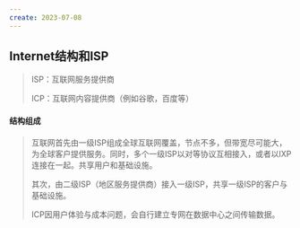 ```yaml
---
create: 2023-07-08
---
```

## Internet结构和ISP

> ISP：互联网服务提供商
>
> ICP：互联网内容提供商（例如谷歌，百度等）

#### 结构组成

> 互联网首先由一级ISP组成全球互联网覆盖，节点不多，但带宽尽可能大，为全球客户提供服务。同时，多个一级ISP以对等协议互相接入，或者以IXP连接在一起。共享用户和基础设施。
>
> 其次，由二级ISP（地区服务提供商）接入一级ISP，共享一级ISP的客户与基础设施。
>
> ICP因用户体验与成本问题，会自行建立专网在数据中心之间传输数据。

